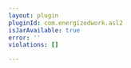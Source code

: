 ```yaml
---
layout: plugin
pluginId: com.energizedwork.asl2
isJarAvailable: true
error: ''
violations: []

---
```

